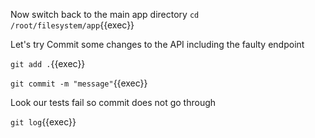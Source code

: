 Now switch back to the main app directory
`cd /root/filesystem/app`{{exec}}

Let's try Commit some changes to the API including the faulty endpoint

`git add .`{{exec}}

`git commit -m "message"`{{exec}}

Look our tests fail so commit does not go through

`git log`{{exec}}
